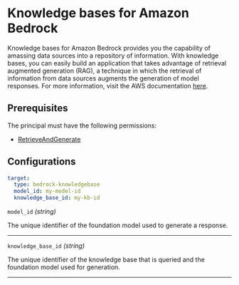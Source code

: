 # Knowledge bases for Amazon Bedrock

Knowledge bases for Amazon Bedrock provides you the capability of amassing data sources into a repository of information. With knowledge bases, you can easily build an application that takes advantage of retrieval augmented generation (RAG), a technique in which the retrieval of information from data sources augments the generation of model responses. For more information, visit the AWS documentation [here](https://docs.aws.amazon.com/bedrock/latest/userguide/knowledge-base.html).

## Prerequisites

The principal must have the following permissions:

- [RetrieveAndGenerate](https://docs.aws.amazon.com/bedrock/latest/APIReference/API_agent-runtime_RetrieveAndGenerate.html)

## Configurations

```yaml title="agenteval.yml"
target:
  type: bedrock-knowledgebase
  model_id: my-model-id
  knowledge_base_id: my-kb-id
```

`model_id` *(string)*

The unique identifier of the foundation model used to generate a response.

---

`knowledge_base_id` *(string)*

The unique identifier of the knowledge base that is queried and the foundation model used for generation.

---

